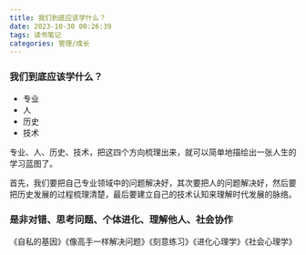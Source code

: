 ```yaml
---
title: 我们到底应该学什么？
date: 2023-10-30 00:26:39
tags: 读书笔记
categories: 管理/成长
---
```




### 我们到底应该学什么？

- 专业
- 人
- 历史
- 技术

专业、人、历史、技术，把这四个方向梳理出来，就可以简单地描绘出一张人生的学习蓝图了。

首先，我们要把自己专业领域中的问题解决好，其次要把人的问题解决好，然后要把历史发展的过程梳理清楚，最后要建立自己的技术认知来理解时代发展的脉络。



<!--more-->



### 是非对错、思考问题、个体进化、理解他人、社会协作

《自私的基因》《像高手一样解决问题》《刻意练习》《进化心理学》《社会心理学》
